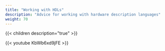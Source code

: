 ```yaml
---
title: "Working with HDLs"
description: "Advice for working with hardware description languages"
weight: 70
---
```


{{< children description="true" >}}

{{< youtube KbWb6xd9jFE >}}

